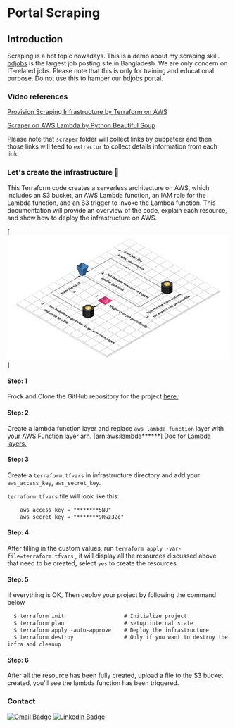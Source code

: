 
# Portal Scraping

## Introduction
Scraping is a hot topic nowadays. This is a demo about my scraping skill. [bdjobs](http://jobs.bdjobs.com/jobsearch.asp?fcatId=8) is the largest job posting site in Bangladesh. We are only concern on IT-related jobs.
Please note that this is only for training and educational purpose. Do not use this to hamper our bdjobs portal.


### Video references 
[Provision Scraping Infrastructure by Terraform on AWS](https://www.youtube.com/watch?v=Sy3F6KeZE-8)

[Scraper on AWS Lambda by Python Beautiful Soup](https://www.youtube.com/watch?v=BGD0vkHZY70)

Please note that `scraper` folder will collect links by puppeteer and then those links will feed to `extractor` to collect
details information from each link.


### Let's create the infrastructure 🚀
This Terraform code creates a serverless architecture on AWS, which includes an S3 bucket, an
AWS Lambda function, an IAM role for the Lambda function, and an S3 trigger to invoke the Lambda
function. This documentation will provide an overview of the code, explain each resource, and show
how to deploy the infrastructure on AWS.



[![diagram](https://github.com/saifulazad/portal-scraping/blob/mamun_wip/infrastructure/diagram.jpeg)]

#### Step: 1
Frock and Clone the GitHub repository for the project [here.](https://github.com/saifulazad/portal-scraping)

#### Step: 2
Create a lambda function layer and replace `aws_lambda_function` layer
with your AWS Function layer arn. [arn:aws:lambda******] [Doc for Lambda layers.](https://medium.com/the-cloud-architect/getting-started-with-aws-lambda-layers-for-python-6e10b1f9a5d)

#### Step: 3
Create a `terraform.tfvars` in infrastructure directory and add your `aws_access_key`, `aws_secret_key`.

``terraform.tfvars``  file will look like this:
```
    aws_access_key = "*******5NU"
    aws_secret_key = "*******9Rwz32c"
```

#### Step: 4

After filling in the custom values,
run `terraform apply -var-file=terraform.tfvars` , it will display all the
resources discussed above that need to be created, select `yes` to create the
resources.


#### Step: 5
If everything is OK, Then deploy your project by following the command below

```
  $ terraform init                   # Initialize project
  $ terraform plan                   # setup internal state
  $ terraform apply -auto-approve    # Deploy the infrastructure
  $ terraform destroy                # Only if you want to destroy the infra and cleanup
```



#### Step: 6
After all the resource has been fully created, upload a file to the S3 bucket
created, you'll see the lambda function has been triggered.


### Contact

[![Gmail Badge](https://img.shields.io/badge/Gmail-D14836?style=for-the-badge&logo=gmail&logoColor=white)](mailto:mr.saiful.azad@gmail.com,muazzem.mamun@gmail.com)
[![LinkedIn Badge](https://img.shields.io/badge/LinkedIn-Profile-informational?style=flat&logo=linkedin&logoColor=white&color=0D76A8)](https://www.linkedin.com/in/saifulazad/)
